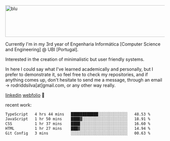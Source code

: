 
<img width="1415" height="100" alt="blu" src="https://github.com/rdsilva01/rdsilva01/assets/101207588/deb060e5-d035-4f09-b511-e3f50605b207">

Currently I'm in my 3rd year of Engenharia Informática [Computer Science and Engineering] @ UBI [Portugal].

Interested in the creation of minimalistic but user friendly systems.

In here I could say what I've learned academically and personally, but I prefer to demonstrate it, so feel free to check my repositories, and if anything comes up, don't hesitate to send me a message, through an email -> rodriddsilva[at]gmail.com, or any other way really.

[linkedin](https://www.linkedin.com/in/rodrigo-silva-455b291bb/)
[webfolio](https://rdsilva01.github.io/) 🏁

recent work:
<!--START_SECTION:waka-->

```txt
TypeScript   4 hrs 44 mins   ████████████░░░░░░░░░░░░░   48.53 %
JavaScript   1 hr 50 mins    ████▓░░░░░░░░░░░░░░░░░░░░   18.91 %
CSS          1 hr 37 mins    ████░░░░░░░░░░░░░░░░░░░░░   16.60 %
HTML         1 hr 27 mins    ███▓░░░░░░░░░░░░░░░░░░░░░   14.94 %
Git Config   3 mins          ░░░░░░░░░░░░░░░░░░░░░░░░░   00.63 %
```

<!--END_SECTION:waka-->

